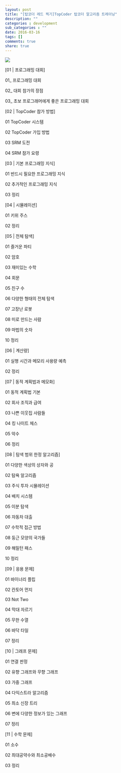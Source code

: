 ```yaml
---
layout: post
title: "[탑코더 레드 찍기]TopCoder 탑코더 알고리즘 트레이닝"
description: ""
categories : development
sub_categories : ""
date: 2016-03-16
tags: []
comments: true
share: true
---
```


  

![](/assets/images/posts/529/2322D14456E9186931E646.GIF)

  

  

  

[01 | 프로그래밍 대회]

01_ 프로그래밍 대회

02_ 대회 참가의 장점

03_ 초보 프로그래머에게 좋은 프로그래밍 대회

  

[02 | TopCoder 참가 방법]

01 TopCoder 시스템

02 TopCoder 가입 방법

03 SRM 도전

04 SRM 참가 요령

  

[03 | 기본 프로그래밍 지식]

01 반드시 필요한 프로그래밍 지식

02 추가적인 프로그래밍 지식

03 정리

  

[04 | 시뮬레이션]

01 키위 주스

02 정리

  

[05 | 전체 탐색]

01 즐거운 파티

02 암호

03 재미있는 수학

04 회문

05 친구 수

06 다양한 형태의 전체 탐색

07 고장난 로봇

08 미로 만드는 사람

09 마법의 숫자

10 정리

  

[06 | 계산량]

01 실행 시간과 메모리 사용량 예측

02 정리

  

[07 | 동적 계획법과 메모화]

01 동적 계획법 기본

02 회사 조직과 급여

03 나쁜 이웃집 사람들

04 킹 나이트 체스

05 악수

06 정리

  

[08 | 탐색 범위 한정 알고리즘]

01 다양한 색상의 상자와 공

02 탐욕 알고리즘

03 주식 투자 시뮬레이션

04 배치 시스템

05 이분 탐색

06 자동차 대출

07 수학적 접근 방법

08 둥근 모양의 국가들

09 해밀턴 패스

10 정리

  

[09 | 응용 문제]

01 바이너리 플립

02 칸토어 먼지

03 Not Two

04 막대 자르기

05 무한 수열

06 바닥 타일

07 정리

  

[10 | 그래프 문제]

01 연결 판정

02 유향 그래프와 무향 그래프

03 가중 그래프

04 다익스트라 알고리즘

05 최소 신장 트리

06 변에 다양한 정보가 있는 그래프

07 정리

  

[11 | 수학 문제]

01 소수

02 최대공약수와 최소공배수

03 정리

